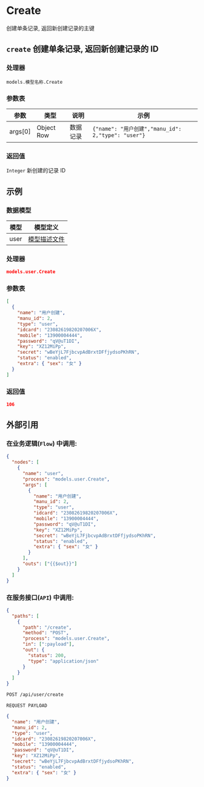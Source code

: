 # Create

创建单条记录, 返回新创建记录的主键

## `create` 创建单条记录, 返回新创建记录的 ID

### 处理器

`models.模型名称.Create`

### 参数表

| 参数    | 类型       | 说明     | 示例                                               |
| ------- | ---------- | -------- | -------------------------------------------------- |
| args[0] | Object Row | 数据记录 | `{"name": "用户创建","manu_id": 2,"type": "user"}` |

### 返回值

`Integer` 新创建的记录 ID

## 示例

### 数据模型

| 模型 | 模型定义                              |
| ---- | ------------------------------------- |
| user | [模型描述文件](../examples/user.json) |

### 处理器

```json
models.user.Create
```

### 参数表

```json
[
  {
    "name": "用户创建",
    "manu_id": 2,
    "type": "user",
    "idcard": "23082619820207006X",
    "mobile": "13900004444",
    "password": "qV@uT1DI",
    "key": "XZ12MiPp",
    "secret": "wBeYjL7FjbcvpAdBrxtDFfjydsoPKhRN",
    "status": "enabled",
    "extra": { "sex": "女" }
  }
]
```

### 返回值

```json
106
```

## 外部引用

### 在业务逻辑(`Flow`) 中调用:

```json
{
  "nodes": [
    {
      "name": "user",
      "process": "models.user.Create",
      "args": [
        {
          "name": "用户创建",
          "manu_id": 2,
          "type": "user",
          "idcard": "23082619820207006X",
          "mobile": "13900004444",
          "password": "qV@uT1DI",
          "key": "XZ12MiPp",
          "secret": "wBeYjL7FjbcvpAdBrxtDFfjydsoPKhRN",
          "status": "enabled",
          "extra": { "sex": "女" }
        }
      ],
      "outs": ["{{$out}}"]
    }
  ]
}
```

### 在服务接口(`API`) 中调用:

```json
{
  "paths": [
    {
      "path": "/create",
      "method": "POST",
      "process": "models.user.Create",
      "in": [":payload"],
      "out": {
        "status": 200,
        "type": "application/json"
      }
    }
  ]
}
```

```bash
POST /api/user/create
```

`REQUEST PAYLOAD`

```json
{
  "name": "用户创建",
  "manu_id": 2,
  "type": "user",
  "idcard": "23082619820207006X",
  "mobile": "13900004444",
  "password": "qV@uT1DI",
  "key": "XZ12MiPp",
  "secret": "wBeYjL7FjbcvpAdBrxtDFfjydsoPKhRN",
  "status": "enabled",
  "extra": { "sex": "女" }
}
```
